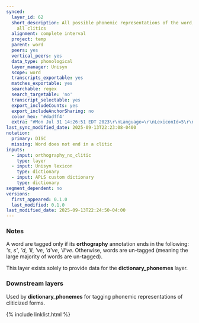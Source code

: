 ```yaml
---
synced:
  layer_id: 62
  short_description: All possible phonemic representations of the word, after removing
    all clitics
  alignment: complete interval
  project: temp
  parent: word
  peers: yes
  vertical_peers: yes
  data_type: phonological
  layer_manager: Unisyn
  scope: word
  transcripts_exportable: yes
  matches_exportable: yes
  searchable: regex
  search_targetable: 'no'
  transcript_selectable: yes
  export_includeCounts: yes
  export_includeAnchorSharing: no
  color_hex: '#dadff4'
  extra: "#Mon Jul 31 14:26:51 EDT 2023\r\nLanguage=\r\nLexiconId=5\r\nFirstOnly=false\r\nField=pron_disc\r\nRecoverSyllables=false\r\nStripSyllStress=true\r\nLayerId=61\r\n"
last_sync_modified_date: 2025-09-13T22:23:08-0400
notation:
  primary: DISC
  missing: Word does not end in a clitic
inputs:
  - input: orthography_no_clitic
    type: layer
  - input: Unisyn lexicon
    type: dictionary
  - input: APLS custom dictionary
    type: dictionary
segment_dependent: no
versions:
  first_appeared: 0.1.0
  last_modified: 0.1.0
last_modified_date: 2025-09-13T22:24:50-04:00
---
```


### Notes

A word are tagged only if its **orthography** annotation ends in the following: _'s_, _s'_, _'d_, _'ll_, _'ve_, _'d've_, _'ll've_.
Otherwise, words are un-tagged (meaning the large majority of words are un-tagged).

This layer exists solely to provide data for the **dictionary_phonemes** layer.


### Downstream layers

Used by **dictionary_phonemes** for tagging phonemic representations of cliticized forms.


{% include linklist.html %}

